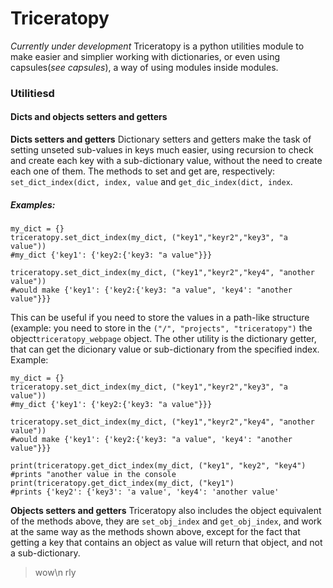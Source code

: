 
# Triceratopy
_Currently under development_
Triceratopy is a python utilities module to make easier and simplier working with dictionaries, or even using capsules(_see capsules_), a way of using modules inside modules. 
### Utilitiesd
#### Dicts and objects setters and getters
**Dicts setters and getters**
Dictionary setters and getters make the task of setting unseted sub-values in keys much easier, using recursion to check and create each key with a sub-dictionary value, without the need to create each one of them. The methods to set and get are, respectively: `set_dict_index(dict, index, value` and `get_dic_index(dict, index`.
##### Examples:
    my_dict = {}
    triceratopy.set_dict_index(my_dict, ("key1","keyr2","key3", "a value"))
    #my_dict {'key1': {'key2:{'key3: "a value"}}}
    
    triceratopy.set_dict_index(my_dict, ("key1","keyr2","key4", "another value")) 
    #would make {'key1': {'key2:{'key3: "a value", 'key4': "another value"}}}
This can be useful if you need to store the values in a path-like structure (example: you need to store in the `("/", "projects", "triceratopy")` the object`triceratopy_webpage` object. The other utility is the dictionary getter, that can get the dicionary value or sub-dictionary from the specified index. Example:
   
    my_dict = {}
    triceratopy.set_dict_index(my_dict, ("key1","keyr2","key3", "a value"))
    #my_dict {'key1': {'key2:{'key3: "a value"}}}
    
    triceratopy.set_dict_index(my_dict, ("key1","keyr2","key4", "another value")) 
    #would make {'key1': {'key2:{'key3: "a value", 'key4': "another value"}}}
    
    print(triceratopy.get_dict_index(my_dict, ("key1", "key2", "key4")
    #prints "another value in the console
    print(triceratopy.get_dict_index(my_dict, ("key1")
    #prints {'key2': {'key3': 'a value', 'key4': 'another value'
**Objects setters and getters**
Triceratopy also includes the object equivalent of the methods above, they are `set_obj_index` and `get_obj_index`, and work at the same way as the methods shown above, except for the fact that getting a key that contains an object as value will return that object, and not a sub-dictionary.

>wow\n
>rly

